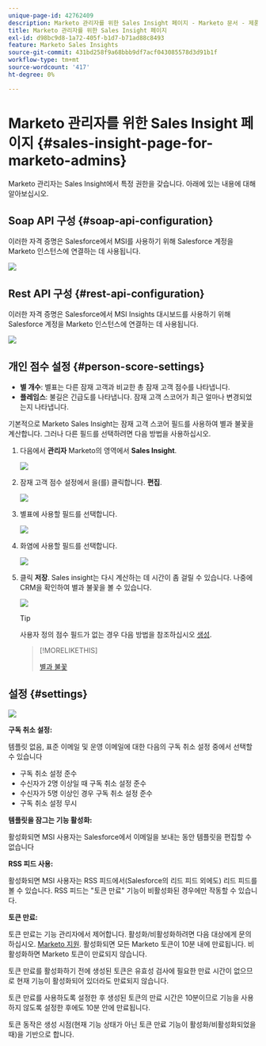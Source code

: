 ```yaml
---
unique-page-id: 42762409
description: Marketo 관리자를 위한 Sales Insight 페이지 - Marketo 문서 - 제품 설명서
title: Marketo 관리자를 위한 Sales Insight 페이지
exl-id: d98bc9d8-1a72-405f-b1d7-b71ad88c8493
feature: Marketo Sales Insights
source-git-commit: 431bd258f9a68bbb9df7acf043085578d3d91b1f
workflow-type: tm+mt
source-wordcount: '417'
ht-degree: 0%

---
```


# Marketo 관리자를 위한 Sales Insight 페이지 {#sales-insight-page-for-marketo-admins}

Marketo 관리자는 Sales Insight에서 특정 권한을 갖습니다. 아래에 있는 내용에 대해 알아보십시오.

## Soap API 구성 {#soap-api-configuration}

이러한 자격 증명은 Salesforce에서 MSI를 사용하기 위해 Salesforce 계정을 Marketo 인스턴스에 연결하는 데 사용됩니다.

![](assets/one-1.png)

## Rest API 구성 {#rest-api-configuration}

이러한 자격 증명은 Salesforce에서 MSI Insights 대시보드를 사용하기 위해 Salesforce 계정을 Marketo 인스턴스에 연결하는 데 사용됩니다.

![](assets/two-1.png)

## 개인 점수 설정 {#person-score-settings}

* **별 개수**: 별표는 다른 잠재 고객과 비교한 총 잠재 고객 점수를 나타냅니다.
* **플레임스**: 불길은 긴급도를 나타냅니다. 잠재 고객 스코어가 최근 얼마나 변경되었는지 나타냅니다.

기본적으로 Marketo Sales Insight는 잠재 고객 스코어 필드를 사용하여 별과 불꽃을 계산합니다. 그러나 다른 필드를 선택하려면 다음 방법을 사용하십시오.

1. 다음에서 **관리자** Marketo의 영역에서 **Sales Insight**.

   ![](assets/four.png)

1. 잠재 고객 점수 설정에서 을(를) 클릭합니다. **편집**.

   ![](assets/five.png)

1. 별표에 사용할 필드를 선택합니다.

   ![](assets/six.png)

1. 화염에 사용할 필드를 선택합니다.

   ![](assets/seven.png)

1. 클릭 **저장**. Sales insight는 다시 계산하는 데 시간이 좀 걸릴 수 있습니다. 나중에 CRM을 확인하여 별과 불꽃을 볼 수 있습니다.

   ![](assets/eight.png)

   >[!TIP]
   >
   >사용자 정의 점수 필드가 없는 경우 다음 방법을 참조하십시오 [생성](/help/marketo/product-docs/administration/field-management/create-a-custom-field-in-marketo.md).

   >[!MORELIKETHIS]
   >
   >[별과 불꽃](/help/marketo/product-docs/marketo-sales-insight/msi-for-salesforce/features/stars-and-flames/customize-stars-and-flames.md)

## 설정 {#settings}

![](assets/nine.png)

**구독 취소 설정:**

템플릿 없음, 표준 이메일 및 운영 이메일에 대한 다음의 구독 취소 설정 중에서 선택할 수 있습니다

* 구독 취소 설정 준수
* 수신자가 2명 이상일 때 구독 취소 설정 준수
* 수신자가 5명 이상인 경우 구독 취소 설정 준수
* 구독 취소 설정 무시

**템플릿을 잠그는 기능 활성화:**

활성화되면 MSI 사용자는 Salesforce에서 이메일을 보내는 동안 템플릿을 편집할 수 없습니다

**RSS 피드 사용:**

활성화되면 MSI 사용자는 RSS 피드에서(Salesforce의 리드 피드 외에도) 리드 피드를 볼 수 있습니다. RSS 피드는 &quot;토큰 만료&quot; 기능이 비활성화된 경우에만 작동할 수 있습니다.

**토큰 만료:**

토큰 만료는 기능 관리자에서 제어합니다. 활성화/비활성화하려면 다음 대상에게 문의하십시오. [Marketo 지원](https://nation.marketo.com/t5/Support/ct-p/Support). 활성화되면 모든 Marketo 토큰이 10분 내에 만료됩니다. 비활성화하면 Marketo 토큰이 만료되지 않습니다.

토큰 만료를 활성화하기 전에 생성된 토큰은 유효성 검사에 필요한 만료 시간이 없으므로 현재 기능이 활성화되어 있더라도 만료되지 않습니다.

토큰 만료를 사용하도록 설정한 후 생성된 토큰의 만료 시간은 10분이므로 기능을 사용하지 않도록 설정한 후에도 10분 안에 만료됩니다.

토큰 동작은 생성 시점(현재 기능 상태가 아닌 토큰 만료 기능이 활성화/비활성화되었을 때)을 기반으로 합니다.
